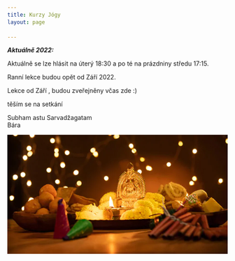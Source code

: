 ```yaml
---
title: Kurzy Jógy
layout: page

---
```

**_Aktuálně 2022:_** 

 Aktuálně se lze hlásit na úterý 18:30 a po té na prázdniny středu 17:15.

Ranní lekce budou opět od Září 2022.

Lekce od Září , budou zveřejněny včas zde :)

těším se na setkání

Subham astu Sarvadžagatam  
Bára

![](/uploads/diwaliposterimage-1.webp)